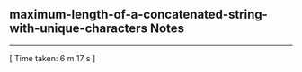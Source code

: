 <h2>maximum-length-of-a-concatenated-string-with-unique-characters Notes</h2><hr>[ Time taken: 6 m 17 s ]